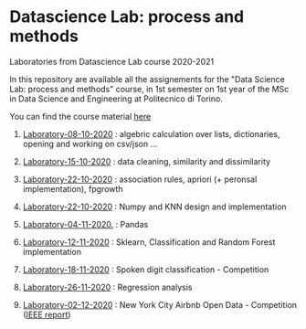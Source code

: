 # Datascience Lab: process and methods
Laboratories from Datascience Lab course 2020-2021


In this repository are available all the assignements for the "Data Science Lab:  process and methods" course, in 1st semester on 1st year of the MSc in Data Science and Engineering at Politecnico di Torino. 

You can find the course material [here](https://dbdmg.polito.it/wordpress/teaching/data-science-lab-process-and-methods-2020-2021/)

1. [Laboratory-08-10-2020](https://github.com/MatteoM95/Data-Science-Lab/blob/main/Notebooks/1-Laboratory-08-10-2020.ipynb) : algebric calculation over lists, dictionaries, opening and working on csv/json ...

2. [Laboratory-15-10-2020](https://github.com/MatteoM95/Data-Science-Lab/blob/main/Notebooks/2-Laboratory-15-10-2020.ipynb) : data cleaning, similarity and dissimilarity

3. [Laboratory-22-10-2020](https://github.com/MatteoM95/Data-Science-Lab/blob/main/Notebooks/3-Laboratory-22-10-2020.ipynb) : association rules, apriori (+ peronsal implementation), fpgrowth 

4. [Laboratory-22-10-2020](https://github.com/MatteoM95/Data-Science-Lab/blob/main/Notebooks/4-Laboratory-29-10-2020.ipynb) : Numpy and KNN design and implementation

5. [Laboratory-04-11-2020.](https://github.com/MatteoM95/Data-Science-Lab/blob/main/Notebooks/5-Laboratory-04-11-2020.ipynb) : Pandas 

6. [Laboratory-12-11-2020](https://github.com/MatteoM95/Data-Science-Lab/blob/main/Notebooks/6-Laboratory-12-11-2020.ipynb) : Sklearn, Classification and Random Forest implementation 

7. [Laboratory-18-11-2020](https://github.com/MatteoM95/Data-Science-Lab/blob/main/Notebooks/7-Laboratory-18-11-2020.ipynb) : Spoken digit classification - Competition

8. [Laboratory-26-11-2020](https://github.com/MatteoM95/Data-Science-Lab/blob/main/Notebooks/8-Laboratory-26-11-2020.ipynb) : Regression analysis

9. [Laboratory-02-12-2020](https://github.com/MatteoM95/Data-Science-Lab/blob/main/Notebooks/9-Laboratory-02-12-2020.ipynb) : New York City Airbnb Open Data - Competition ([IEEE report](https://github.com/MatteoM95/Data-Science-Lab/blob/main/Notebooks/report_lab_9_s287576.pdf))
